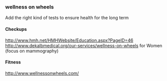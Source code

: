 ### wellness on wheels 

Add the right kind of tests to ensure health for the long term 

#### Checkups
http://www.hmh.net/HMHWebsite/Education.aspx?PageID=46
http://www.dekalbmedical.org/our-services/wellness-on-wheels for Women (focus on mammography) 

#### Fitness 
http://www.wellnessonwheels.com/


